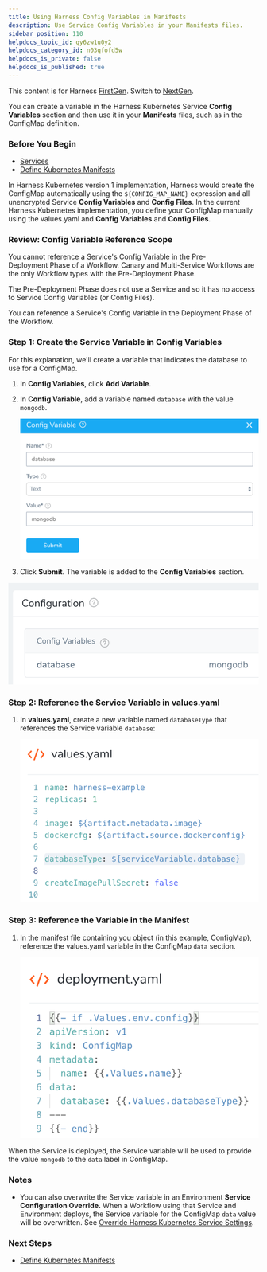```yaml
---
title: Using Harness Config Variables in Manifests
description: Use Service Config Variables in your Manifests files.
sidebar_position: 110
helpdocs_topic_id: qy6zw1u0y2
helpdocs_category_id: n03qfofd5w
helpdocs_is_private: false
helpdocs_is_published: true
---
```


This content is for Harness [FirstGen](../../../getting-started/harness-first-gen-vs-harness-next-gen.md). Switch to [NextGen](https://docs.harness.io/category/qfj6m1k2c4).

You can create a variable in the Harness Kubernetes Service **Config Variables** section and then use it in your **Manifests** files, such as in the ConfigMap definition.


### Before You Begin

* [Services](https://docs.harness.io/article/eb3kfl8uls-service-configuration)
* [Define Kubernetes Manifests](define-kubernetes-manifests.md)

In Harness Kubernetes version 1 implementation, Harness would create the ConfigMap automatically using the `${CONFIG_MAP_NAME}` expression and all unencrypted Service **Config Variables** and **Config Files**. In the current Harness Kubernetes implementation, you define your ConfigMap manually using the values.yaml and **Config Variables** and **Config Files**.

### Review: Config Variable Reference Scope

You cannot reference a Service's Config Variable in the Pre-Deployment Phase of a Workflow. Canary and Multi-Service Workflows are the only Workflow types with the Pre-Deployment Phase.

The Pre-Deployment Phase does not use a Service and so it has no access to Service Config Variables (or Config Files).

You can reference a Service's Config Variable in the Deployment Phase of the Workflow.

### Step 1: Create the Service Variable in Config Variables

For this explanation, we'll create a variable that indicates the database to use for a ConfigMap.

1. In **Config Variables**, click **Add Variable**.
2. In **Config Variable**, add a variable named `database` with the value `mongodb`.

   ![](./static/using-harness-config-variables-in-manifests-211.png)

3. Click **Submit**. The variable is added to the **Config Variables** section.

  ![](./static/using-harness-config-variables-in-manifests-212.png)

### Step 2: Reference the Service Variable in values.yaml

1. In **values.yaml**, create a new variable named `databaseType` that references the Service variable `database`:

   ![](./static/using-harness-config-variables-in-manifests-213.png)

### Step 3: Reference the Variable in the Manifest

1. In the manifest file containing you object (in this example, ConfigMap), reference the values.yaml variable in the ConfigMap `data` section.

   ![](./static/using-harness-config-variables-in-manifests-214.png)

When the Service is deployed, the Service variable will be used to provide the value `mongodb` to the `data` label in ConfigMap.

### Notes

* You can also overwrite the Service variable in an Environment **Service Configuration Override.** When a Workflow using that Service and Environment deploys, the Service variable for the ConfigMap `data` value will be overwritten. See [Override Harness Kubernetes Service Settings](override-harness-kubernetes-service-settings.md).

### Next Steps

* [Define Kubernetes Manifests](define-kubernetes-manifests.md)

